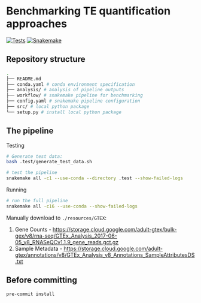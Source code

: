 # Benchmarking TE quantification approaches

[![Tests](https://github.com/gage-lab/bulk_te_bench/actions/workflows/main.yaml/badge.svg)](https://github.com/gage-lab/bulk_te_bench/actions/workflows/main.yaml)
[![Snakemake](https://img.shields.io/badge/snakemake-≥7.32.0-brightgreen.svg)](https://snakemake.github.io)

## Repository structure

```bash
.
├── README.md
├── conda.yaml # conda environment specification
├── analysis/ # analysis of pipeline outputs
├── workflow/ # snakemake pipeline for benchmarking
├── config.yaml # snakemake pipeline configuration
├── src/ # local python package
└── setup.py # install local python package
```

## The pipeline

Testing

```bash
# Generate test data:
bash .test/generate_test_data.sh

# test the pipeline
snakemake all -c1 --use-conda --directory .test --show-failed-logs
```

Running

```bash
# run the full pipeline
snakemake all -c16 --use-conda --show-failed-logs
```

Manually download to `./resources/GTEX`:

1. Gene Counts - https://storage.cloud.google.com/adult-gtex/bulk-gex/v8/rna-seq/GTEx_Analysis_2017-06-05_v8_RNASeQCv1.1.9_gene_reads.gct.gz
2. Sample Metadata - https://storage.cloud.google.com/adult-gtex/annotations/v8/GTEx_Analysis_v8_Annotations_SampleAttributesDS.txt

## Before committing

```bash
pre-commit install
```
